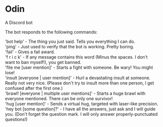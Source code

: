 # Odin

A Discord bot

The bot responds to the following commands:<br />

'bot help' - The thing you just said. Tells you everything I can do.<br />
'ping' - Just used to verify that the bot is working. Pretty boring.<br />
'fail' - Gives a fail award.<br />
'f r i c k' - If any message contains this word (Minus the spaces. I don't want to ban myself!), you get banned.<br />
'fite me [user mention]' - Starts a fight with someone. Be wary! You might lose!<br />
'insult [everyone | user mention]' - Hurl a devastating insult at someone. Really not very nice. (Please don't try to insult more than one person, I get confused after the first one.)<br />
'brawl! [everyone | multiple user mentions]' - Starts a huge brawl with everyone mentioned. There can be only one survivor!<br />
'hug [user mention]' - Sends a virtual hug, targeted with laser-like precision.<br />
'hey bot [some question]?' - I have all the answers, just ask and I will guide you. (Don't forget the question mark. I will only answer properly-punctuated questions!)<br />
